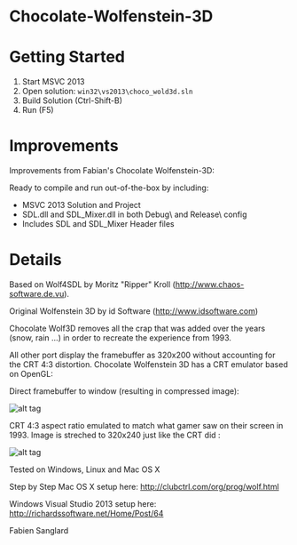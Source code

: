 Chocolate-Wolfenstein-3D
========================

# Getting Started

1. Start MSVC 2013
2. Open solution: `win32\vs2013\choco_wold3d.sln`
3. Build Solution (Ctrl-Shift-B)
4. Run (F5)

# Improvements

Improvements from Fabian's Chocolate Wolfenstein-3D:

Ready to compile and run out-of-the-box by including:
  * MSVC 2013 Solution and Project
  * SDL.dll and SDL_Mixer.dll in both Debug\ and Release\ config
  * Includes SDL and SDL_Mixer Header files

# Details

Based on Wolf4SDL by Moritz "Ripper" Kroll (http://www.chaos-software.de.vu).

Original Wolfenstein 3D by id Software (http://www.idsoftware.com)

Chocolate Wolf3D removes all the crap that was added over the years 
(snow, rain ...) in order to recreate the experience from 1993. 

All other port display the framebuffer as 320x200 without accounting for the CRT 4:3
distortion. Chocolate Wolfenstein 3D has a CRT emulator based on OpenGL:

Direct framebuffer to window (resulting in compressed image):

![alt tag](https://github.com/fabiensanglard/Chocolate-Wolfenstein-3D/blob/master/screenshots/crt_framebuffer.png)

CRT 4:3 aspect ratio emulated to match what gamer saw on their screen in 1993. Image is streched to 320x240 just
like the CRT did :

![alt tag](https://github.com/fabiensanglard/Chocolate-Wolfenstein-3D/blob/master/screenshots/crt_aspect.png)

Tested on Windows, Linux and Mac OS X

Step by Step Mac OS X setup here: http://clubctrl.com/org/prog/wolf.html

Windows Visual Studio 2013 setup here: http://richardssoftware.net/Home/Post/64

Fabien Sanglard 
